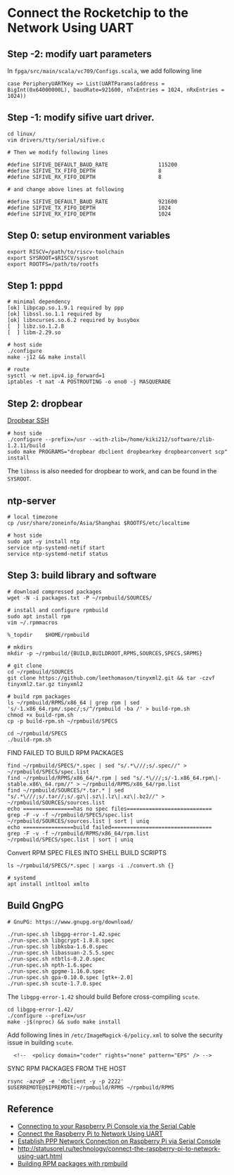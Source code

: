 # Connect the Rocketchip to the Network Using UART
## Step -2: modify uart parameters
In `fpga/src/main/scala/vc709/Configs.scala`, we add following line
```
case PeripheryUARTKey => List(UARTParams(address = BigInt(0x64000000L), baudRate=921600, nTxEntries = 1024, nRxEntries = 1024))
```

## Step -1: modify sifive uart driver.
```
cd linux/
vim drivers/tty/serial/sifive.c

# Then we modify following lines

#define SIFIVE_DEFAULT_BAUD_RATE                115200
#define SIFIVE_TX_FIFO_DEPTH                    8
#define SIFIVE_RX_FIFO_DEPTH                    8

# and change above lines at following

#define SIFIVE_DEFAULT_BAUD_RATE                921600
#define SIFIVE_TX_FIFO_DEPTH                    1024
#define SIFIVE_RX_FIFO_DEPTH                    1024
```

## Step 0: setup environment variables
```
export RISCV=/path/to/riscv-toolchain
export SYSROOT=$RISCV/sysroot
export ROOTFS=/path/to/rootfs

```
## Step 1: pppd
```
# minimal dependency
[ok] libpcap.so.1.9.1 required by ppp
[ok] libssl.so.1.1 required by 
[ok] libncurses.so.6.2 required by busybox
[  ] libz.so.1.2.8
[  ] libm-2.29.so

# host side
./configure
make -j12 && make install

# route
sysctl -w net.ipv4.ip_forward=1
iptables -t nat -A POSTROUTING -o eno0 -j MASQUERADE
```

## Step 2: dropbear
[Dropbear SSH](https://matt.ucc.asn.au/dropbear/dropbear.html)
```
# host side
./configure --prefix=/usr --with-zlib=/home/kiki212/software/zlib-1.2.11/build
sudo make PROGRAMS="dropbear dbclient dropbearkey dropbearconvert scp" install
```

The `libnss` is also needed for dropbear to work, and can be found in the `SYSROOT`.

## ntp-server
```
# local timezone
cp /usr/share/zoneinfo/Asia/Shanghai $ROOTFS/etc/localtime

# host side
sudo apt –y install ntp 
service ntp-systemd-netif start
service ntp-systemd-netif status
```

## Step 3: build library and software
```
# download compressed packages
wget -N -i packages.txt -P ~/rpmbuild/SOURCES/

# install and configure rpmbuild
sudo apt install rpm
vim ~/.rpmmacros

%_topdir    $HOME/rpmbuild

# mkdirs
mkdir -p ~/rpmbuild/{BUILD,BUILDROOT,RPMS,SOURCES,SPECS,SRPMS}

# git clone
cd ~/rpmbuild/SOURCES
git clone https://github.com/leethomason/tinyxml2.git && tar -czvf tinyxml2.tar.gz tinyxml2

# build rpm packages
ls ~/rpmbuild/RPMS/x86_64 | grep rpm | sed 's/-1.x86_64.rpm/.spec/;s/^/rpmbuild -ba /' > build-rpm.sh
chmod +x build-rpm.sh
cp -p build-rpm.sh ~/rpmbuild/SPECS

cd ~/rpmbuild/SPECS
./build-rpm.sh
```

FIND FAILED TO BUILD RPM PACKAGES
```
find ~/rpmbuild/SPECS/*.spec | sed "s/.*\///;s/.spec//" > ~/rpmbuild/SPECS/spec.list
find ~/rpmbuild/RPMS/x86_64/*.rpm | sed "s/.*\///;s/-1.x86_64.rpm\|-stable.x86\_64.rpm//" > ~/rpmbuild/RPMS/x86_64/rpm.list
find ~/rpmbuild/SOURCES/*.tar.* | sed "s/.*\///;s/.tar//;s/.gz\|.sz\|.lz\|.xz\|.bz2//" > ~/rpmbuild/SOURCES/sources.list
echo ================has no spec files===========================
grep -F -v -f ~/rpmbuild/SPECS/spec.list ~/rpmbuild/SOURCES/sources.list | sort | uniq
echo ================build failed================================
grep -F -v -f ~/rpmbuild/RPMS/x86_64/rpm.list ~/rpmbuild/SPECS/spec.list | sort | uniq
```

Convert RPM SPEC FILES INTO SHELL BUILD SCRIPTS
```
ls ~/rpmbuild/SPECS/*.spec | xargs -i ./convert.sh {}
```

```
# systemd
apt install intltool xmlto
```

## Build GngPG
```
# GnuPG: https://www.gnupg.org/download/

./run-spec.sh libgpg-error-1.42.spec
./run-spec.sh libgcrypt-1.8.8.spec
./run-spec.sh libksba-1.6.0.spec
./run-spec.sh libassuan-2.5.5.spec
./run-spec.sh ntbtls-0.2.0.spec
./run-spec.sh npth-1.6.spec
./run-spec.sh gpgme-1.16.0.spec
./run-spec.sh gpa-0.10.0.spec [gtk+-2.0]
./run-spec.sh scute-1.7.0.spec
```

The `libgpg-error-1.42` should build Before cross-compiling `scute`.
```
cd libgpg-error-1.42/
./configure --prefix=/usr
make -j$(nproc) && sudo make install
```

Add following lines in `/etc/ImageMagick-6/policy.xml` to solve the security issue in building `scute`.
```
  <!--  <policy domain="coder" rights="none" pattern="EPS" /> -->
```

SYNC RPM PACKAGES FROM THE HOST
```
rsync -azvpP -e 'dbclient -y -p 2222' $USERREMOTE@$IPREMOTE:~/rpmbuild/RPMS ~/rpmbuild/RPMS
```
## Reference
* [Connecting to your Raspberry Pi Console via the Serial Cable](https://medium.com/@sarala.saraswati/connecting-to-your-raspberry-pi-console-via-the-serial-cable-44d7df95f03e)
* [Connect the Raspberry Pi to Network Using UART](https://www.instructables.com/Connect-the-Raspberry-Pi-to-network-using-UART/)
* [Establish PPP Network Connection on Raspberry Pi via Serial Console](https://docs.j7k6.org/raspberry-pi-ppp-network-serial-console/)
* http://statusorel.ru/technology/connect-the-raspberry-pi-to-network-using-uart.html
* [Building RPM packages with rpmbuild](https://blog.packagecloud.io/rpm/rpmbuild/packaging/2015/06/29/building-rpm-packages-with-rpmbuild/)
